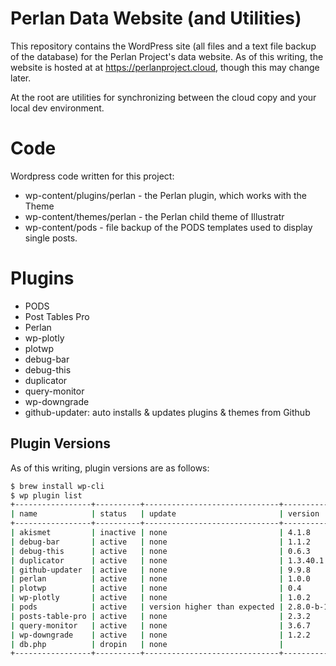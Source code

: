 # Perlan Data Website (and Utilities)

This repository contains the WordPress site (all files and a text file backup of the database)
for the Perlan Project's data website. As of this writing, the website is hosted at at https://perlanproject.cloud, though this may change later.

At the root are utilities for synchronizing between the cloud copy and your local dev environment.

# Code
Wordpress code written for this project:

- wp-content/plugins/perlan - the Perlan plugin, which works with the Theme
- wp-content/themes/perlan - the Perlan child theme of Illustratr
- wp-content/pods - file backup of the PODS templates used to display single posts.

# Plugins

- PODS
- Post Tables Pro
- Perlan
- wp-plotly
- plotwp
- debug-bar
- debug-this
- duplicator
- query-monitor
- wp-downgrade
- github-updater: auto installs & updates plugins & themes from Github

## Plugin Versions

As of this writing, plugin versions are as follows:

  ```sh
  $ brew install wp-cli
  $ wp plugin list
  +-----------------+----------+------------------------------+-----------+
  | name            | status   | update                       | version   |
  +-----------------+----------+------------------------------+-----------+
  | akismet         | inactive | none                         | 4.1.8     |
  | debug-bar       | active   | none                         | 1.1.2     |
  | debug-this      | active   | none                         | 0.6.3     |
  | duplicator      | active   | none                         | 1.3.40.1  |
  | github-updater  | active   | none                         | 9.9.8     |
  | perlan          | active   | none                         | 1.0.0     |
  | plotwp          | active   | none                         | 0.4       |
  | wp-plotly       | active   | none                         | 1.0.2     |
  | pods            | active   | version higher than expected | 2.8.0-b-1 |
  | posts-table-pro | active   | none                         | 2.3.2     |
  | query-monitor   | active   | none                         | 3.6.7     |
  | wp-downgrade    | active   | none                         | 1.2.2     |
  | db.php          | dropin   | none                         |           |
  +-----------------+----------+------------------------------+-----------+
  ```


